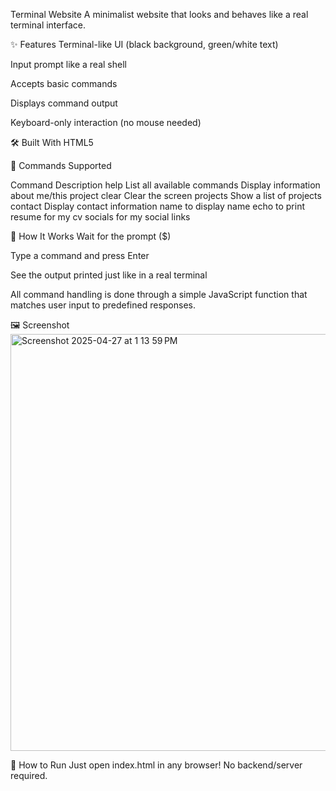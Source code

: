 Terminal Website
A minimalist website that looks and behaves like a real terminal interface.

✨ Features
Terminal-like UI (black background, green/white text)

Input prompt like a real shell

Accepts basic commands

Displays command output

Keyboard-only interaction (no mouse needed)



🛠️ Built With
HTML5


📜 Commands Supported

Command	Description
help	List all available commands
Display information about me/this project
clear	Clear the screen
projects	Show a list of projects
contact	Display contact information
name to display name 
echo to print
resume for my cv
socials for my social links




🧩 How It Works
Wait for the prompt ($)

Type a command and press Enter

See the output printed just like in a real terminal


All command handling is done through a simple JavaScript function that matches user input to predefined responses.


🖼️ Screenshot
<img width="667" alt="Screenshot 2025-04-27 at 1 13 59 PM" src="https://github.com/user-attachments/assets/35c667d4-3570-43a3-8896-5ee9a4fc0a19" />


📢 How to Run
Just open index.html in any browser!
No backend/server required.



